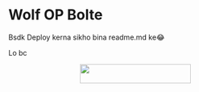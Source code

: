 # Wolf OP Bolte


Bsdk Deploy kerna sikho bina readme.md ke😂

Lo bc 
<p align="center"><a href="https://heroku.com/deploy?template=https://github.com/vaibhavchandra12/meraopbot"> <img src="https://img.shields.io/badge/Deploy%20To%20Heroku-black?style=for-the-badge&logo=heroku" width="220" height="38.45"/></a></p>
